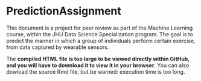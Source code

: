 # PredictionAssignment
This document is a project for peer review as part of the Machine Learning course, within the JHU Data Science Specialization program. The goal is to predict the manner in which a group of individuals perform certain exercise, from data captured by wearable sensors.
  
The **compiled HTML file is too large to be viewed directly within GitHub, and you will have to download it to view it in your browser**. You can also dowload the source Rmd file, but be warned: execution time is too long.
